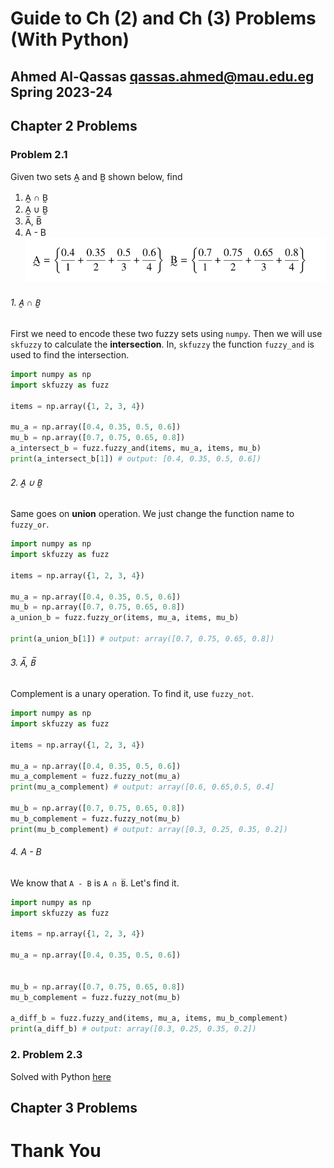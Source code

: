 # Guide to Ch (2) and Ch (3) Problems (With Python)
Ahmed Al-Qassas [qassas.ahmed@mau.edu.eg](qassas.ahmed@mau.edu.eg)  
Spring 2023-24
---
## Chapter 2 Problems
### Problem 2.1
Given two sets A̰ and B̰ shown below, find
1. A̰ ∩ B̰
2. A̰ ∪ B̰
3. A̅, B̅
4. A - B  
![img_1.png](figs/img_1.png)

###### 1.  A̰ ∩ B̰
First we need to encode these two fuzzy sets using `numpy`. Then we will use `skfuzzy` to calculate the **intersection**. In, `skfuzzy` the function `fuzzy_and` is used to find the intersection.

```python
import numpy as np
import skfuzzy as fuzz

items = np.array({1, 2, 3, 4})

mu_a = np.array([0.4, 0.35, 0.5, 0.6])
mu_b = np.array([0.7, 0.75, 0.65, 0.8])
a_intersect_b = fuzz.fuzzy_and(items, mu_a, items, mu_b)
print(a_intersect_b[1]) # output: [0.4, 0.35, 0.5, 0.6])
```

###### 2. A̰ ∪ B̰
Same goes on **union** operation. We just change the function name to `fuzzy_or`.
```python
import numpy as np
import skfuzzy as fuzz

items = np.array({1, 2, 3, 4})

mu_a = np.array([0.4, 0.35, 0.5, 0.6])
mu_b = np.array([0.7, 0.75, 0.65, 0.8])
a_union_b = fuzz.fuzzy_or(items, mu_a, items, mu_b)

print(a_union_b[1]) # output: array([0.7, 0.75, 0.65, 0.8])
```
###### 3. A̅, B̅
Complement is a unary operation. To find it, use `fuzzy_not`.  
```python
import numpy as np
import skfuzzy as fuzz

items = np.array({1, 2, 3, 4})

mu_a = np.array([0.4, 0.35, 0.5, 0.6])
mu_a_complement = fuzz.fuzzy_not(mu_a)
print(mu_a_complement) # output: array([0.6, 0.65,0.5, 0.4]

mu_b = np.array([0.7, 0.75, 0.65, 0.8])
mu_b_complement = fuzz.fuzzy_not(mu_b)
print(mu_b_complement) # output: array([0.3, 0.25, 0.35, 0.2])
```

###### 4. A - B
We know that `A - B` is `A ∩ B̅`. Let's find it.
```python
import numpy as np
import skfuzzy as fuzz

items = np.array({1, 2, 3, 4})

mu_a = np.array([0.4, 0.35, 0.5, 0.6])


mu_b = np.array([0.7, 0.75, 0.65, 0.8])
mu_b_complement = fuzz.fuzzy_not(mu_b)

a_diff_b = fuzz.fuzzy_and(items, mu_a, items, mu_b_complement)
print(a_diff_b) # output: array([0.3, 0.25, 0.35, 0.2])
```

### 2. Problem 2.3
Solved with Python [here](problem-2-3.py)

## Chapter 3 Problems


# Thank You
